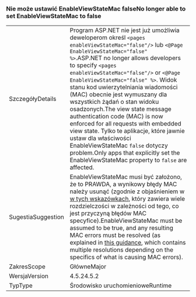 ### <a name="no-longer-able-to-set-enableviewstatemac-to-false"></a><span data-ttu-id="7ffc1-101">Nie może ustawić EnableViewStateMac false</span><span class="sxs-lookup"><span data-stu-id="7ffc1-101">No longer able to set EnableViewStateMac to false</span></span>

|   |   |
|---|---|
|<span data-ttu-id="7ffc1-102">Szczegóły</span><span class="sxs-lookup"><span data-stu-id="7ffc1-102">Details</span></span>|<span data-ttu-id="7ffc1-103">Program ASP.NET nie jest już umożliwia deweloperom określ <code>&lt;pages enableViewStateMac=&quot;false&quot;/&gt;</code> lub <code>&lt;@Page EnableViewStateMac=&quot;false&quot; %&gt;</code>.</span><span class="sxs-lookup"><span data-stu-id="7ffc1-103">ASP.NET no longer allows developers to specify <code>&lt;pages enableViewStateMac=&quot;false&quot;/&gt;</code> or <code>&lt;@Page EnableViewStateMac=&quot;false&quot; %&gt;</code>.</span></span> <span data-ttu-id="7ffc1-104">Widok stanu kod uwierzytelniania wiadomości (MAC) obecnie jest wymuszany dla wszystkich żądań o stan widoku osadzonych.</span><span class="sxs-lookup"><span data-stu-id="7ffc1-104">The view state message authentication code (MAC) is now enforced for all requests with embedded view state.</span></span> <span data-ttu-id="7ffc1-105">Tylko te aplikacje, które jawnie ustaw dla właściwości EnableViewStateMac <code>false</code> dotyczy problem.</span><span class="sxs-lookup"><span data-stu-id="7ffc1-105">Only apps that explicitly set the EnableViewStateMac property to <code>false</code> are affected.</span></span>|
|<span data-ttu-id="7ffc1-106">Sugestia</span><span class="sxs-lookup"><span data-stu-id="7ffc1-106">Suggestion</span></span>|<span data-ttu-id="7ffc1-107">EnableViewStateMac musi być założono, że to PRAWDA, a wynikowy błędy MAC należy usunąć (zgodnie z objaśnieniem w [w tych wskazówkach](https://support.microsoft.com/kb/2915218), który zawiera wiele rozdzielczości w zależności od tego, co jest przyczyną błędów MAC specyfice).</span><span class="sxs-lookup"><span data-stu-id="7ffc1-107">EnableViewStateMac must be assumed to be true, and any resulting MAC errors must be resolved (as explained in [this guidance](https://support.microsoft.com/kb/2915218), which contains multiple resolutions depending on the specifics of what is causing MAC errors).</span></span>|
|<span data-ttu-id="7ffc1-108">Zakres</span><span class="sxs-lookup"><span data-stu-id="7ffc1-108">Scope</span></span>|<span data-ttu-id="7ffc1-109">Główne</span><span class="sxs-lookup"><span data-stu-id="7ffc1-109">Major</span></span>|
|<span data-ttu-id="7ffc1-110">Wersja</span><span class="sxs-lookup"><span data-stu-id="7ffc1-110">Version</span></span>|<span data-ttu-id="7ffc1-111">4.5.2</span><span class="sxs-lookup"><span data-stu-id="7ffc1-111">4.5.2</span></span>|
|<span data-ttu-id="7ffc1-112">Typ</span><span class="sxs-lookup"><span data-stu-id="7ffc1-112">Type</span></span>|<span data-ttu-id="7ffc1-113">Środowisko uruchomieniowe</span><span class="sxs-lookup"><span data-stu-id="7ffc1-113">Runtime</span></span>|

